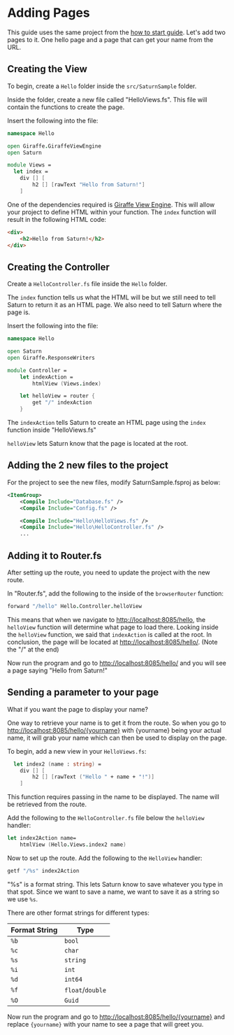 # Adding Pages

This guide uses the same project from the [how to start guide](how-to-start.md). Let's add two pages to it. One hello page and a page that can get your name from the URL.

## Creating the View

To begin, create a `Hello` folder inside the `src/SaturnSample` folder.

Inside the folder, create a new file called "HelloViews.fs". This file will contain the functions to create the page.

Insert the following into the file:

```fsharp
namespace Hello

open Giraffe.GiraffeViewEngine
open Saturn

module Views =
  let index =
    div [] [
        h2 [] [rawText "Hello from Saturn!"]
    ]
```

One of the dependencies required is [Giraffe View Engine](https://github.com/giraffe-fsharp/Giraffe/blob/master/DOCUMENTATION.md#giraffe-view-engine). This will allow your project to define HTML within your function. The `index` function will result in the following HTML code:

```html
<div>
    <h2>Hello from Saturn!</h2>
</div>
```

## Creating the Controller

Create a `HelloController.fs` file inside the `Hello` folder.

The `index` function tells us what the HTML will be but we still need to tell Saturn to return it as an HTML page. We also need to tell Saturn where the page is.

Insert the following into the file:

```fsharp
namespace Hello

open Saturn
open Giraffe.ResponseWriters

module Controller =
    let indexAction =
        htmlView (Views.index)

    let helloView = router {
        get "/" indexAction
    }
```

The `indexAction` tells Saturn to create an HTML page using the `index` function inside "HelloViews.fs"

`helloView` lets Saturn know that the page is located at the root.

## Adding the 2 new files to the project

For the project to see the new files, modify SaturnSample.fsproj as below:

```xml
<ItemGroup>
    <Compile Include="Database.fs" />
    <Compile Include="Config.fs" />

    <Compile Include="Hello\HelloViews.fs" />
    <Compile Include="Hello\HelloController.fs" />
    ...
```

## Adding it to Router.fs


After setting up the route, you need to update the project with the new route.

In "Router.fs", add the following to the inside of the `browserRouter` function:


```fsharp
forward "/hello" Hello.Controller.helloView
```

This means that when we navigate to [http://localhost:8085/hello](http://localhost:8085/hello), the `helloView` function will determine what page to load there. Looking inside the `helloView` function, we said that `indexAction` is called at the root. In conclusion, the page will be located at [http://localhost:8085/hello/](http://localhost:8085/hello/). (Note the "/" at the end)

Now run the program and go to [http://localhost:8085/hello/](http://localhost:8085/hello/) and you will see a page saying "Hello from Saturn!"

## Sending a parameter to your page

What if you want the page to display your name?

One way to retrieve your name is to get it from the route. So when you go to [http://localhost:8085/hello/{yourname}](http://localhost:8085/hello/{yourname}) with {yourname} being your actual name, it will grab your name which can then be used to display on the page.

To begin, add a new view in your `HelloViews.fs`:

```fsharp
  let index2 (name : string) =
    div [] [
        h2 [] [rawText ("Hello " + name + "!")]
    ]
```

This function requires passing in the name to be displayed. The name will be retrieved from the route.

Add the following to the `HelloController.fs` file below the `helloView` handler:

```fsharp
let index2Action name=
    htmlView (Hello.Views.index2 name)
```

Now to set up the route. Add the following to the `HelloView` handler:

```fsharp
getf "/%s" index2Action
```

"%s" is a format string. This lets Saturn know to save whatever you type in that spot. Since we want to save a name, we want to save it as a string so we use `%s`.

There are other format strings for different types:

| Format String | Type |
| ----------- | ---- |
| `%b` | `bool` |
| `%c` | `char` |
| `%s` | `string` |
| `%i` | `int` |
| `%d` | `int64` |
| `%f` | `float`/`double` |
| `%O` | `Guid` |

Now run the program and go to [http://localhost:8085/hello/{yourname}](http://localhost:8085/hello/{yourname}) and replace `{yourname}` with your name to see a page that will greet you.
